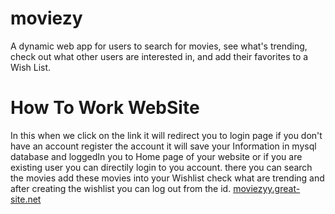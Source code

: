 # moviezy
A dynamic web app for users to search for movies, see what's trending, check out what other users are interested in, and add their favorites to a Wish List.
# How To Work WebSite
In this when we click on the link it will redirect you to login page if you don't have an account
register the account it will save your Information in mysql database and loggedIn you to Home page of your website or if you are existing user you can directily login to you account. there you can search the movies add these movies into your Wishlist check what are trending and after creating the wishlist you can log out from the id.
<a href="http://moviezyy.great-site.net/">moviezyy.great-site.net</a>
